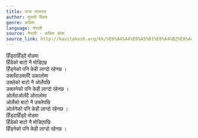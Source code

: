 ```yaml
---
title: यात्रा संस्मरण
author: तुलसी दिवस
genre: कविता
language: नेपाली
source: नेपाली - कविता कोश
source_link: http://kavitakosh.org/kk/%E0%A4%A4%E0%A5%81%E0%A4%B2%E0%A4%B8%E0%A5%80_%E0%A4%A6%E0%A4%BF%E0%A4%B5%E0%A4%B8
---
```


हिँड्दाहिँड्दै मोडमा  
हिँडेको बाटो नै मोडिएछ  
हिँड्नेको पनि केही लाग्दो रहेनछ ।  
उक्लँदाउक्लँदै उकालोमा  
उक्लेको बाटो नै ओर्लेपछि  
उक्लनेको पनि केही लाग्दो रहेनछ ।  
ओर्लंदाओर्लंदै ओरालोमा  
ओर्लेको बाटो नै उक्लेपछि  
ओर्लनेको पनि केही लाग्दो रहेनछ ।  
हिँड्दाहिँड्दै मोडमा  
हिँडेको बाटो नै मोडिएपछि  
हिँड्नेको पनि केही लाग्दो रहेनछ ।

